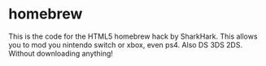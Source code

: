 # homebrew
This is the code for the HTML5 homebrew hack by SharkHark. This allows you to mod you nintendo switch or xbox, even ps4. Also DS 3DS 2DS. Without downloading anything!
